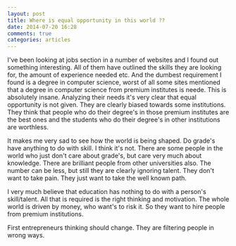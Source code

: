 ```yaml
---
layout: post
title: Where is equal opportunity in this world ??
date: 2014-07-20 16:28
comments: true
categories: articles
---
```


I've been looking at jobs section in a number of websites and I found out something interesting. All of them
have outlined the skills they are looking for, the amount of experience needed etc. And the dumbest requirement I 
found is a degree in computer science, worst of all some sites mentioned that a degree in computer science from
premium institutes is neede. This is absolutely insane. Analyzing their needs it's very clear that equal 
opportunity is not given. They are clearly biased towards some institutions. They think that people who do their 
degree's in those premium institutes are the best ones and the students who do their degree's in other institutions 
are worthless.

It makes me very sad to see how the world is being shaped. Do grade's have anything to do with skill. I think 
it's not. There are some people in the world who just don't care about grade's, but care very much about knowledge.
There are brilliant people from other universities also. The number can be less, but still they are clearly ignoring
talent. They don't want to take pain. They just want to take the well known path.  

I very much believe that education has nothing to do with a person's skill/talent. All that is required is the 
right thinking and motivation. The whole world is driven by money, who want's to risk it. So they want to hire 
people from premium institutions.

First entrepreneurs thinking should change. They are filtering people in wrong ways. 